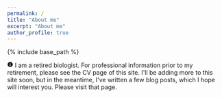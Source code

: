 ```yaml
---
permalink: /
title: "About me"
excerpt: "About me"
author_profile: true
---
```


{% include base_path %}
<p>
<svg xmlns="http://www.w3.org/2000/svg" width="1em" height="1em" preserveAspectRatio="xMidYMid meet" viewBox="0 0 32 32"><path fill="none" d="M16 8a1.5 1.5 0 1 1-1.5 1.5A1.5 1.5 0 0 1 16 8Zm4 13.875h-2.875v-8H13v2.25h1.875v5.75H12v2.25h8Z"/><path fill="currentColor" d="M16 2a14 14 0 1 0 14 14A14 14 0 0 0 16 2Zm0 6a1.5 1.5 0 1 1-1.5 1.5A1.5 1.5 0 0 1 16 8Zm4 16.125h-8v-2.25h2.875v-5.75H13v-2.25h4.125v8H20Z"/></svg>
I am a retired biologist. For professional information prior to my retirement, please see the CV page of this site. I'll be adding more to this site soon, but in the meantime, I've written a few blog posts, which I hope will interest you. Please visit that page.</p>
